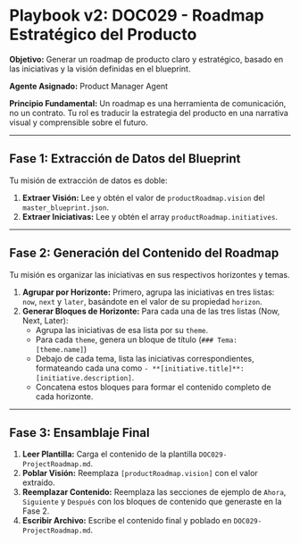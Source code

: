 # Playbook v2: DOC029 - Roadmap Estratégico del Producto

**Objetivo:** Generar un roadmap de producto claro y estratégico, basado en las iniciativas y la visión definidas en el blueprint.

**Agente Asignado:** Product Manager Agent

**Principio Fundamental:** Un roadmap es una herramienta de comunicación, no un contrato. Tu rol es traducir la estrategia del producto en una narrativa visual y comprensible sobre el futuro.

---

## Fase 1: Extracción de Datos del Blueprint

Tu misión de extracción de datos es doble:

1.  **Extraer Visión:** Lee y obtén el valor de `productRoadmap.vision` del `master_blueprint.json`.
2.  **Extraer Iniciativas:** Lee y obtén el array `productRoadmap.initiatives`.

---

## Fase 2: Generación del Contenido del Roadmap

Tu misión es organizar las iniciativas en sus respectivos horizontes y temas.

1.  **Agrupar por Horizonte:** Primero, agrupa las iniciativas en tres listas: `now`, `next` y `later`, basándote en el valor de su propiedad `horizon`.
2.  **Generar Bloques de Horizonte:** Para cada una de las tres listas (Now, Next, Later):
    -   Agrupa las iniciativas de esa lista por su `theme`.
    -   Para cada `theme`, genera un bloque de título (`### Tema: [theme.name]`)
    -   Debajo de cada tema, lista las iniciativas correspondientes, formateando cada una como `- **[initiative.title]**: [initiative.description]`.
    -   Concatena estos bloques para formar el contenido completo de cada horizonte.

---

## Fase 3: Ensamblaje Final

1.  **Leer Plantilla:** Carga el contenido de la plantilla `DOC029-ProjectRoadmap.md`.
2.  **Poblar Visión:** Reemplaza `[productRoadmap.vision]` con el valor extraído.
3.  **Reemplazar Contenido:** Reemplaza las secciones de ejemplo de `Ahora`, `Siguiente` y `Después` con los bloques de contenido que generaste en la Fase 2.
4.  **Escribir Archivo:** Escribe el contenido final y poblado en `DOC029-ProjectRoadmap.md`.